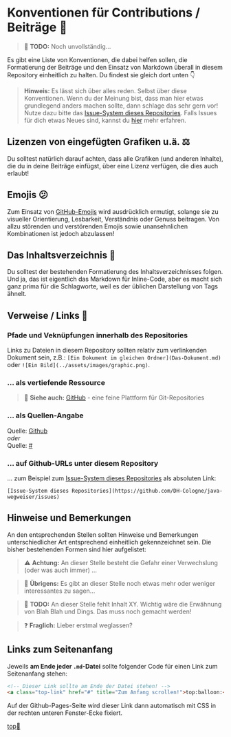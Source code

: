 # Konventionen für Contributions / Beiträge :loudspeaker:

> :construction: **TODO:** Noch unvollständig...

Es gibt eine Liste von Konventionen, die dabei helfen sollen, die Formatierung der Beiträge und den Einsatz von Markdown überall in diesem Repository einheitlich zu halten. Du findest sie gleich dort unten :point_down:

> **Hinweis:** Es lässt sich über alles reden. Selbst über diese Konventionen. Wenn du der Meinung bist, dass man hier etwas grundlegend anders machen sollte, dann schlage das sehr gern vor! Nutze dazu bitte das [Issue-System dieses Repositories](../../issues). Falls Issues für dich etwas Neues sind, kannst du [hier](https://guides.github.com/features/issues/) mehr erfahren.

## Lizenzen von eingefügten Grafiken u.ä. :balance_scale:
Du solltest natürlich darauf achten, dass alle Grafiken (und anderen Inhalte), die du in deine Beiträge einfügst, über eine Lizenz verfügen, die dies auch erlaubt!

## Emojis :confused:
Zum Einsatz von [GitHub-Emojis](https://marcomontalbano.github.io/github-emoji/) wird ausdrücklich ermutigt, solange sie zu visueller Orientierung, Lesbarkeit, Verständnis oder Genuss beitragen. Von allzu störenden und verstörenden Emojis sowie unansehnlichen Kombinationen ist jedoch abzulassen!

## Das Inhaltsverzeichnis :book:
Du solltest der bestehenden Formatierung des Inhaltsverzeichnisses folgen. Und ja, das ist eigentlich das Markdown für Inline-Code, aber es macht sich ganz prima für die Schlagworte, weil es der üblichen Darstellung von Tags ähnelt.

## Verweise / Links :link:

### Pfade und Veknüpfungen innerhalb des Repositories
Links zu Dateien in diesem Repository sollten relativ zum verlinkenden Dokument sein, z.B.: `[Ein Dokument im gleichen Ordner](Das-Dokument.md)` oder `![Ein Bild](../assets/images/graphic.png)`.

### ... als vertiefende Ressource
> :link: **Siehe auch:** [GitHub](https://www.github.com) - eine feine Plattform für Git-Repositories

### ... als Quellen-Angabe
Quelle: [Github](https://www.github.com)  
_oder_  
Quelle: [#](https://www.github.com)

### ... auf Github-URLs unter diesem Repository
... zum Beispiel zum [Issue-System dieses Repositories](../../issues) als absoluten Link:
```
[Issue-System dieses Repositories](https://github.com/DH-Cologne/java-wegweiser/issues)
```


## Hinweise und Bemerkungen
An den entsprechenden Stellen sollten Hinweise und Bemerkungen unterschiedlicher Art entsprechend einheitlich gekennzeichnet sein. Die bisher bestehenden Formen sind hier aufgelistet:

> :warning: **Achtung:** An dieser Stelle besteht die Gefahr einer Verwechslung (oder was auch immer) ...

> :speech_balloon: **Übrigens:** Es gibt an dieser Stelle noch etwas mehr oder weniger interessantes zu sagen...

> :construction: **TODO:** An dieser Stelle fehlt Inhalt XY. Wichtig wäre die Erwähnung von Blah Blah und Dings. Das muss noch gemacht werden!

> :question: **Fraglich:** Lieber erstmal weglassen?


## Links zum Seitenanfang
Jeweils **am Ende jeder `.md`-Datei** sollte folgender Code für einen Link zum Seitenanfang stehen:

```html
<!-- Dieser Link sollte am Ende der Datei stehen! -->
<a class="top-link" href="#" title="Zum Anfang scrollen!">top:balloon:</a>
```

Auf der Github-Pages-Seite wird dieser Link dann automatisch mit CSS in der rechten unteren Fenster-Ecke fixiert.

<!-- Dieser Link sollte am Ende der Datei stehen! -->
<a class="top-link" href="#" title="Zum Anfang scrollen!">top:balloon:</a>